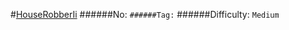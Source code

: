 #[HouseRobberIi](https://leetcode.com/problems/house-robber-ii/)
######No: ``
######Tag: ``
######Difficulty: `Medium`
